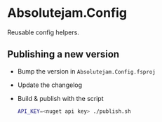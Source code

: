 # Absolutejam.Config

Reusable config helpers.

## Publishing a new version

  - Bump the version in `Absolutejam.Config.fsproj`
 
  - Update the changelog
 
  - Build & publish with the script
 
    ```bash
    API_KEY=<nuget api key> ./publish.sh 
    ```
